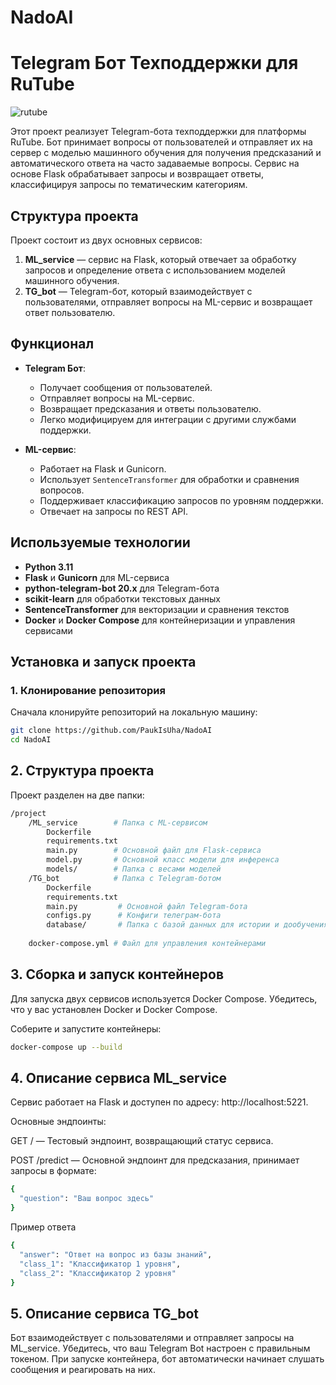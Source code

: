 # NadoAI


# Telegram Бот Техподдержки для RuTube
![rutube](https://habrastorage.org/getpro/moikrug/uploads/company/100/004/548/2/logo/medium_aee8d387f1dd8d0ef2ea7380c4b3bb26.jpg)

Этот проект реализует Telegram-бота техподдержки для платформы RuTube. Бот принимает вопросы от пользователей и отправляет их на сервер с моделью машинного обучения для получения предсказаний и автоматического ответа на часто задаваемые вопросы. Сервис на основе Flask обрабатывает запросы и возвращает ответы, классифицируя запросы по тематическим категориям.

## Структура проекта

Проект состоит из двух основных сервисов:

1. **ML_service** — сервис на Flask, который отвечает за обработку запросов и определение ответа с использованием моделей машинного обучения.
2. **TG_bot** — Telegram-бот, который взаимодействует с пользователями, отправляет вопросы на ML-сервис и возвращает ответ пользователю.

## Функционал

- **Telegram Бот**:
  - Получает сообщения от пользователей.
  - Отправляет вопросы на ML-сервис.
  - Возвращает предсказания и ответы пользователю.
  - Легко модифицируем для интеграции с другими службами поддержки.

- **ML-сервис**:
  - Работает на Flask и Gunicorn.
  - Использует `SentenceTransformer` для обработки и сравнения вопросов.
  - Поддерживает классификацию запросов по уровням поддержки.
  - Отвечает на запросы по REST API.

## Используемые технологии

- **Python 3.11**
- **Flask** и **Gunicorn** для ML-сервиса
- **python-telegram-bot 20.x** для Telegram-бота
- **scikit-learn** для обработки текстовых данных
- **SentenceTransformer** для векторизации и сравнения текстов
- **Docker** и **Docker Compose** для контейнеризации и управления сервисами

## Установка и запуск проекта

### 1. Клонирование репозитория

Сначала клонируйте репозиторий на локальную машину:

```bash
git clone https://github.com/PaukIsUha/NadoAI
cd NadoAI
```


## 2. Структура проекта
Проект разделен на две папки:
```bash
/project
    /ML_service        # Папка с ML-сервисом
        Dockerfile
        requirements.txt
        main.py        # Основной файл для Flask-сервиса
        model.py       # Основной класс модели для инференса
        models/        # Папка с весами моделей
    /TG_bot            # Папка с Telegram-ботом
        Dockerfile
        requirements.txt
        main.py         # Основной файл Telegram-бота
        configs.py      # Конфиги телеграм-бота
        database/       # Папка с базой данных для истории и дообучения RL 
        
    docker-compose.yml # Файл для управления контейнерами
```

## 3. Сборка и запуск контейнеров
Для запуска двух сервисов используется Docker Compose. Убедитесь, что у вас установлен Docker и Docker Compose.

Соберите и запустите контейнеры:
```bash
docker-compose up --build
```

## 4. Описание сервиса ML_service
Сервис работает на Flask и доступен по адресу: http://localhost:5221.

Основные эндпоинты:

GET / — Тестовый эндпоинт, возвращающий статус сервиса.

POST /predict — Основной эндпоинт для предсказания, принимает запросы в формате:

```bash
{
  "question": "Ваш вопрос здесь"
}
```
Пример ответа
```bash
{
  "answer": "Ответ на вопрос из базы знаний",
  "class_1": "Классификатор 1 уровня",
  "class_2": "Классификатор 2 уровня"
}
```

## 5. Описание сервиса TG_bot
Бот взаимодействует с пользователями и отправляет запросы на ML_service.
Убедитесь, что ваш Telegram Bot настроен с правильным токеном.
При запуске контейнера, бот автоматически начинает слушать сообщения и реагировать на них.


